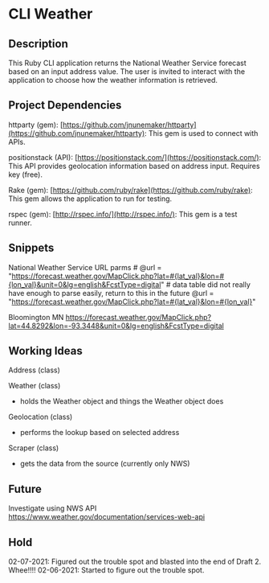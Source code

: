 # CLI Weather

## Description

This Ruby CLI application returns the National Weather Service forecast based on an input address value. The user is invited to interact with the application to choose how the weather information is retrieved.

## Project Dependencies

httparty (gem): [https://github.com/jnunemaker/httparty](https://github.com/jnunemaker/httparty): This gem is used to connect with APIs.  

positionstack (API): [https://positionstack.com/](https://positionstack.com/): This API provides geolocation information based on address input. Requires key (free).  

Rake (gem): [https://github.com/ruby/rake](https://github.com/ruby/rake): This gem allows the application to run for testing.  

rspec (gem): [http://rspec.info/](http://rspec.info/): This gem is a test runner.  

## Snippets
National Weather Service URL parms
        # @url = "https://forecast.weather.gov/MapClick.php?lat=#{lat_val}&lon=#{lon_val}&unit=0&lg=english&FcstType=digital" # data table did not really have enough to parse easily, return to this in the future
        @url = "https://forecast.weather.gov/MapClick.php?lat=#{lat_val}&lon=#{lon_val}"

Bloomington MN
https://forecast.weather.gov/MapClick.php?lat=44.8292&lon=-93.3448&unit=0&lg=english&FcstType=digital

## Working Ideas
Address (class)

Weather (class)

- holds the Weather object and things the Weather object does

Geolocation (class)

- performs the lookup based on selected address

Scraper (class)

- gets the data from the source (currently only NWS)

## Future
Investigate using NWS API https://www.weather.gov/documentation/services-web-api

## Hold
02-07-2021: Figured out the trouble spot and blasted into the end of Draft 2. Whee!!!!
02-06-2021: Started to figure out the trouble spot.